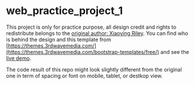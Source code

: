 # web_practice_project_1

This project is only for practice purpose, all design credit and rights to redistribute belongs to the [original author: Xiaoying Riley](https://github.com/xriley). You can find who is behind the design and this template from [https://themes.3rdwavemedia.com/](https://themes.3rdwavemedia.com/bootstrap-templates/free/) and see the [live demo](https://themes.3rdwavemedia.com/demo/devbook/).

The code result of this repo might look slightly different from the original one in term of spacing or font on mobile, tablet, or destkop view.

